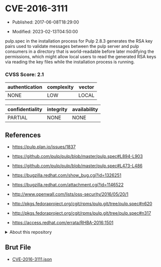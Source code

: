 # CVE-2016-3111

- Published: 2017-06-08T18:29:00

- Modified: 2023-02-13T04:50:00

pulp.spec in the installation process for Pulp 2.8.3 generates the RSA key pairs used to validate messages between the pulp server and pulp consumers in a directory that is world-readable before later modifying the permissions, which might allow local users to read the generated RSA keys via reading the key files while the installation process is running.

### CVSS Score: **2.1**

| authentication | complexity | vector |
| --- | --- | --- |
| NONE | LOW | LOCAL |

| confidentiality | integrity | availability |
| --- | --- | --- |
| PARTIAL | NONE | NONE |

## References

* https://pulp.plan.io/issues/1837

* https://github.com/pulp/pulp/blob/master/pulp.spec#L894-L903

* https://github.com/pulp/pulp/blob/master/pulp.spec#L473-L486

* https://bugzilla.redhat.com/show_bug.cgi?id=1326251

* https://bugzilla.redhat.com/attachment.cgi?id=1146522

* http://www.openwall.com/lists/oss-security/2016/05/20/1

* http://pkgs.fedoraproject.org/cgit/rpms/pulp.git/tree/pulp.spec#n620

* http://pkgs.fedoraproject.org/cgit/rpms/pulp.git/tree/pulp.spec#n317

* https://access.redhat.com/errata/RHBA-2016:1501

<details>
<summary>About this repository</summary> 

  This repository is part of the project [Live Hack CVE](https://github.com/Live-Hack-CVE). Main website can be found [www.live-hack.org](https://www.live-hack.org) 
  
  Made by [Sn0wAlice](https://github.com/Sn0wAlice) for the people that care about security and need to have a feed of the latest CVEs. Hope you enjoy it, don't forget to star the repo and follow me on [Twitter](https://twitter.com/Sn0wAlice) and [Github](https://github.com/Sn0wAlice). And that is my [personnal website](https://www.alice-snow.me/)

  - [Home Page](https://github.com/Live-Hack-CVE)
  - [Framework](https://github.com/Live-Hack-CVE/cve-framework)
  - [CVE database](https://github.com/Live-Hack-CVE/full_database)
  - [Changelog](https://github.com/Live-Hack-CVE/Changelog)
</details>

## Brut File

* [CVE-2016-3111.json](https://raw.githubusercontent.com/Live-Hack-CVE/full_database/main/cves/2016/CVE-2016-3111.json)

